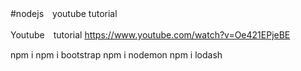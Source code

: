 #nodejs　youtube tutorial


Youtube　tutorial
https://www.youtube.com/watch?v=Oe421EPjeBE

npm i
npm i bootstrap
npm i nodemon
npm i lodash
